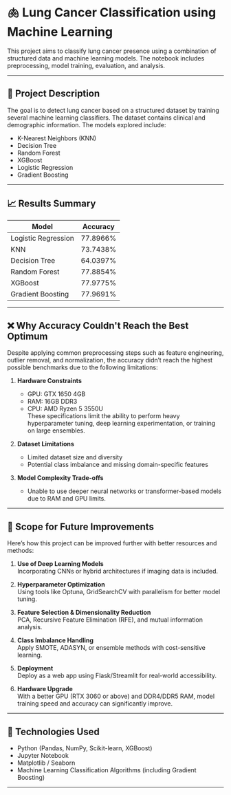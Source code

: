 
# 🫁 Lung Cancer Classification using Machine Learning

This project aims to classify lung cancer presence using a combination of structured data and machine learning models. The notebook includes preprocessing, model training, evaluation, and analysis.

---

## 📌 Project Description

The goal is to detect lung cancer based on a structured dataset by training several machine learning classifiers. The dataset contains clinical and demographic information. The models explored include:

- K-Nearest Neighbors (KNN)
- Decision Tree
- Random Forest
- XGBoost
- Logistic Regression
- Gradient Boosting

---

## 📈 Results Summary

| Model               | Accuracy   |
|--------------------|------------|
| Logistic Regression| 77.8966%   |
| KNN                | 73.7438%   |
| Decision Tree      | 64.0397%   |
| Random Forest      | 77.8854%   |
| XGBoost            | 77.9775%   |
| Gradient Boosting  | 77.9691%   |

---

## ❌ Why Accuracy Couldn't Reach the Best Optimum

Despite applying common preprocessing steps such as feature engineering, outlier removal, and normalization, the accuracy didn’t reach the highest possible benchmarks due to the following limitations:

1. **Hardware Constraints**  
   - GPU: GTX 1650 4GB  
   - RAM: 16GB DDR3  
   - CPU: AMD Ryzen 5 3550U  
   These specifications limit the ability to perform heavy hyperparameter tuning, deep learning experimentation, or training on large ensembles.

2. **Dataset Limitations**  
   - Limited dataset size and diversity  
   - Potential class imbalance and missing domain-specific features  

3. **Model Complexity Trade-offs**  
   - Unable to use deeper neural networks or transformer-based models due to RAM and GPU limits.

---

## 🔭 Scope for Future Improvements

Here’s how this project can be improved further with better resources and methods:

1. **Use of Deep Learning Models**  
   Incorporating CNNs or hybrid architectures if imaging data is included.

2. **Hyperparameter Optimization**  
   Using tools like Optuna, GridSearchCV with parallelism for better model tuning.

3. **Feature Selection & Dimensionality Reduction**  
   PCA, Recursive Feature Elimination (RFE), and mutual information analysis.

4. **Class Imbalance Handling**  
   Apply SMOTE, ADASYN, or ensemble methods with cost-sensitive learning.

5. **Deployment**  
   Deploy as a web app using Flask/Streamlit for real-world accessibility.

6. **Hardware Upgrade**  
   With a better GPU (RTX 3060 or above) and DDR4/DDR5 RAM, model training speed and accuracy can significantly improve.

---

## 🧠 Technologies Used

- Python (Pandas, NumPy, Scikit-learn, XGBoost)
- Jupyter Notebook
- Matplotlib / Seaborn
- Machine Learning Classification Algorithms (including Gradient Boosting)

---
